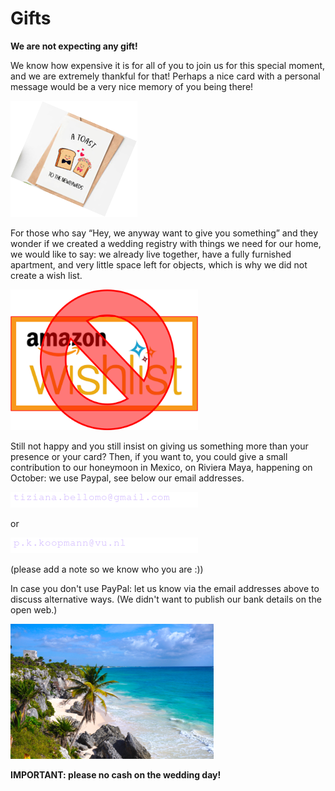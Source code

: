 # Gifts

**We are not expecting any gift!**


We know how expensive it is for all of you to join us for this
special moment, and we are extremely thankful for that!
Perhaps a nice card with a personal message would be a
very nice memory of you being there!

![Gifts](Picture19.png)


For those who say “Hey, we anyway want to give you
something” and they wonder if we created a wedding registry with things we need for our home, we would like to say: we already live together,
have a fully furnished apartment, and very little space left
for objects, which is why we did not create a wish list.

<img src="Picture20.png" alt="No Wishlist" style="width:300px;"/>


Still not happy and you still insist on giving us
something more than your presence or your card?
Then, if you want to, you could give a small contribution to our
honeymoon in Mexico, on Riviera Maya,
happening on October: we use Paypal, see below our email addresses.

![Tiziana's email (hidden)](email-tiziana.png)


or

![Patrick's email (hidden)](email-patrick.png)


(please add a note so we know who you are :))

In case you don't use PayPal: let us know via the email addresses above to discuss alternative ways. (We didn't want to publish our bank details on the open web.)

![Honeymoon](Picture21.png)


**IMPORTANT: please no cash on
the wedding day!**
